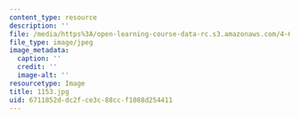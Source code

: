 ```yaml
---
content_type: resource
description: ''
file: /media/https%3A/open-learning-course-data-rc.s3.amazonaws.com/4-614-religious-architecture-and-islamic-cultures-fall-2002/6711852ddc2fce3c88ccf1088d254411_1153.jpg
file_type: image/jpeg
image_metadata:
  caption: ''
  credit: ''
  image-alt: ''
resourcetype: Image
title: 1153.jpg
uid: 6711852d-dc2f-ce3c-88cc-f1088d254411
---
```

